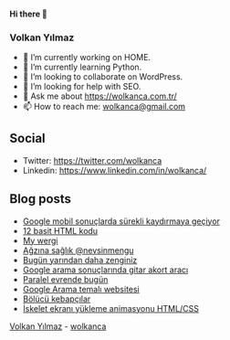 #### Hi there 👋

### Volkan Yılmaz

- 🔭 I’m currently working on HOME.
- 🌱 I’m currently learning Python.
- 👯 I’m looking to collaborate on WordPress.
- 🤔 I’m looking for help with SEO.
- 💬 Ask me about https://wolkanca.com.tr/
- 📫 How to reach me: wolkanca@gmail.com

## Social
- Twitter: https://twitter.com/wolkanca
- Linkedin: https://www.linkedin.com/in/wolkanca/



## Blog posts
<!-- BLOG-POST-LIST:START -->
- [Google mobil sonuçlarda sürekli kaydırmaya geçiyor](https://wolkanca.com.tr/google-mobil-sonuclarda-surekli-kaydirmaya-geciyor/)
- [12 basit HTML kodu](https://wolkanca.com.tr/12-basit-html-kodu/)
- [My wergi](https://wolkanca.com.tr/my-wergi/)
- [Ağzına sağlık @nevsinmengu](https://wolkanca.com.tr/agzina-saglik-nevsinmengu/)
- [Bugün yarından daha zenginiz](https://wolkanca.com.tr/bugun-yarindan-daha-zenginiz/)
- [Google arama sonuçlarında gitar akort aracı](https://wolkanca.com.tr/google-arama-sonuclarinda-gitar-akort-araci/)
- [Paralel evrende bugün](https://wolkanca.com.tr/paralel-evrende-bugun/)
- [Google Arama temalı websitesi](https://wolkanca.com.tr/google-arama-temali-websitesi/)
- [Bölücü kebapçılar](https://wolkanca.com.tr/bolucu-kebapcilar/)
- [İskelet ekranı yükleme animasyonu HTML/CSS](https://wolkanca.com.tr/iskelet-ekrani-yukleme-animasyonu-html-css/)
<!-- BLOG-POST-LIST:END -->


[Volkan Yılmaz](https://volkanyilmaz.com.tr/) - [wolkanca](https://wolkanca.com.tr/)
